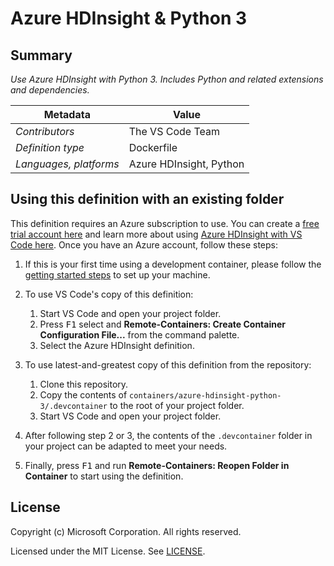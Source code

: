 # Azure HDInsight & Python 3

## Summary

*Use Azure HDInsight with Python 3. Includes Python and related extensions and dependencies.*

| Metadata | Value |  
|----------|-------|
| *Contributors* | The VS Code Team |
| *Definition type* | Dockerfile |
| *Languages, platforms* | Azure HDInsight, Python |

## Using this definition with an existing folder

This definition requires an Azure subscription to use. You can create a [free trial account here](https://azure.microsoft.com/en-us/free/) and learn more about using [Azure HDInsight with VS Code here](https://docs.microsoft.com/en-us/azure/hdinsight/hdinsight-for-vscode#open-hdinsight-work-folder). Once you have an Azure account, follow these steps:

1. If this is your first time using a development container, please follow the [getting started steps](https://aka.ms/vscode-remote/containers/getting-started) to set up your machine.

2. To use VS Code's copy of this definition:
   1. Start VS Code and open your project folder.
   2. Press <kbd>F1</kbd> select and **Remote-Containers: Create Container Configuration File...** from the command palette.
   3. Select the Azure HDInsight definition.

3. To use latest-and-greatest copy of this definition from the repository:
   1. Clone this repository.
   2. Copy the contents of `containers/azure-hdinsight-python-3/.devcontainer` to the root of your project folder.
   3. Start VS Code and open your project folder.

4. After following step 2 or 3, the contents of the `.devcontainer` folder in your project can be adapted to meet your needs.

5. Finally, press <kbd>F1</kbd> and run **Remote-Containers: Reopen Folder in Container** to start using the definition.

## License

Copyright (c) Microsoft Corporation. All rights reserved.

Licensed under the MIT License. See [LICENSE](https://github.com/Microsoft/vscode-dev-containers/blob/master/LICENSE).
